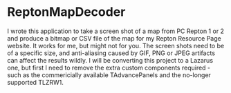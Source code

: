 # ReptonMapDecoder
I wrote this application to take a screen shot of a map from PC Repton 1 or 2 and produce a bitmap or CSV file of the map for my Repton Resource Page website.
It works for me, but might not for you. The screen shots need to be of a specific size, and anti-aliasing caused by GIF, PNG or JPEG artifacts can affect the results wildly.
I will be converting this project to a Lazarus one, but first I need to remove the extra custom components required - such as the commericially available TAdvancePanels and the no-longer supported TLZRW1.
